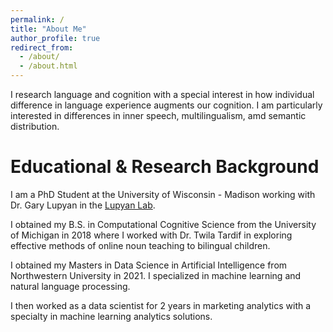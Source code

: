 ```yaml
---
permalink: /
title: "About Me"
author_profile: true
redirect_from: 
  - /about/
  - /about.html
---
```


I research language and cognition with a special interest in how individual difference in language experience augments our cognition. I am particularly interested in differences in inner speech, multilingualism, amd semantic distribution. 

Educational & Research Background
======
I am a PhD Student at the University of Wisconsin - Madison working with Dr. Gary Lupyan in the [Lupyan Lab](http://sapir.psych.wisc.edu/). 

I obtained my B.S. in Computational Cognitive Science from the University of Michigan in 2018 where I worked with Dr. Twila Tardif in exploring effective methods of online noun teaching to bilingual children. 

I obtained my Masters in Data Science in Artificial Intelligence from Northwestern University in 2021. I specialized in machine learning and natural language processing. 

I then worked as a data scientist for 2 years in marketing analytics with a specialty in machine learning analytics solutions. 




